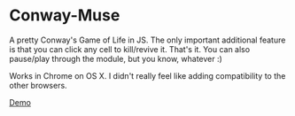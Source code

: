 # Conway-Muse

A pretty Conway's Game of Life in JS. The only important additional feature is that you can click any cell to kill/revive it. That's it. You can also pause/play through the module, but you know, whatever :)

Works in Chrome on OS X. I didn't really feel like adding compatibility to the other browsers.

[Demo](http://gggritso.github.com/Conway-Muse/)
